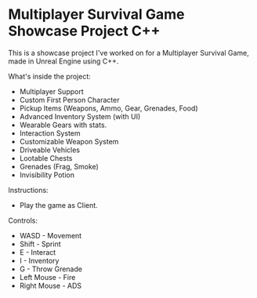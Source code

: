 # Multiplayer Survival Game Showcase Project C++

This is a showcase project I've worked on for a Multiplayer Survival Game, made in Unreal Engine using C++.

What's inside the project:
- Multiplayer Support
- Custom First Person Character
- Pickup Items (Weapons, Ammo, Gear, Grenades, Food)
- Advanced Inventory System (with UI)
- Wearable Gears with stats.
- Interaction System
- Customizable Weapon System
- Driveable Vehicles
- Lootable Chests
- Grenades (Frag, Smoke)
- Invisibility Potion

Instructions:
- Play the game as Client. 

Controls:
- WASD - Movement
- Shift - Sprint
- E - Interact
- I - Inventory
- G - Throw Grenade
- Left Mouse - Fire
- Right Mouse - ADS



